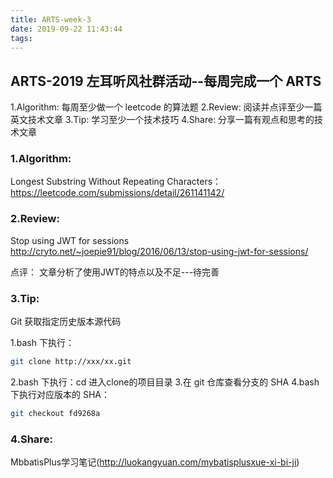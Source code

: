 ```yaml
---
title: ARTS-week-3
date: 2019-09-22 11:43:44
tags:
---
```


## ARTS-2019 左耳听风社群活动--每周完成一个 ARTS
1.Algorithm: 每周至少做一个 leetcode 的算法题
2.Review: 阅读并点评至少一篇英文技术文章
3.Tip: 学习至少一个技术技巧
4.Share: 分享一篇有观点和思考的技术文章

### 1.Algorithm:

Longest Substring Without Repeating Characters：https://leetcode.com/submissions/detail/261141142/

### 2.Review:

Stop using JWT for sessions
http://cryto.net/~joepie91/blog/2016/06/13/stop-using-jwt-for-sessions/

点评：
文章分析了使用JWT的特点以及不足---待完善

### 3.Tip:

Git 获取指定历史版本源代码

1.bash 下执行：
``` bash
git clone http://xxx/xx.git
```
2.bash 下执行：cd 进入clone的项目目录
3.在 git 仓库查看分支的 SHA
4.bash 下执行对应版本的 SHA：
``` bash
git checkout fd9268a 
```

### 4.Share:

MbbatisPlus学习笔记(http://luokangyuan.com/mybatisplusxue-xi-bi-ji)